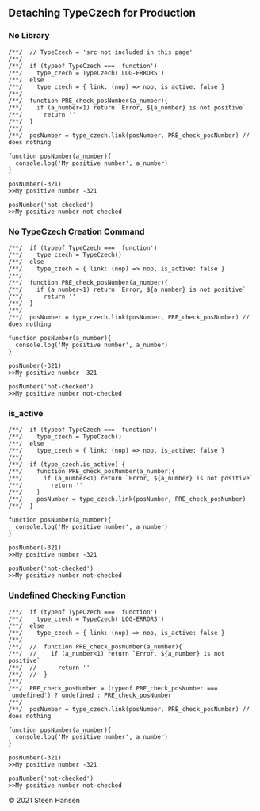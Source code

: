 



## Detaching TypeCzech for Production


### No Library

    /**/  // TypeCzech = 'src not included in this page'
    /**/
    /**/  if (typeof TypeCzech === 'function')
    /**/    type_czech = TypeCzech('LOG-ERRORS')
    /**/  else
    /**/    type_czech = { link: (nop) => nop, is_active: false }
    /**/  
    /**/  function PRE_check_posNumber(a_number){
    /**/    if (a_number<1) return `Error, ${a_number} is not positive`
    /**/      return ''
    /**/  }
    /**/  
    /**/  posNumber = type_czech.link(posNumber, PRE_check_posNumber) // does nothing

    function posNumber(a_number){
      console.log('My positive number', a_number)
    }

    posNumber(-321)           
    >>My positive number -321
    
    posNumber('not-checked')
    >>My positive number not-checked

### No TypeCzech Creation Command 

    /**/  if (typeof TypeCzech === 'function') 
    /**/    type_czech = TypeCzech()
    /**/  else
    /**/    type_czech = { link: (nop) => nop, is_active: false }
    /**/  
    /**/  function PRE_check_posNumber(a_number){
    /**/    if (a_number<1) return `Error, ${a_number} is not positive`
    /**/      return ''
    /**/  }
    /**/  
    /**/  posNumber = type_czech.link(posNumber, PRE_check_posNumber) // does nothing

    function posNumber(a_number){
      console.log('My positive number', a_number)
    }

    posNumber(-321)
    >>My positive number -321

    posNumber('not-checked')
    >>My positive number not-checked




### is_active

    /**/  if (typeof TypeCzech === 'function') 
    /**/    type_czech = TypeCzech()
    /**/  else
    /**/    type_czech = { link: (nop) => nop, is_active: false }
    /**/  
    /**/  if (type_czech.is_active) {
    /**/    function PRE_check_posNumber(a_number){
    /**/      if (a_number<1) return `Error, ${a_number} is not positive`
    /**/        return ''
    /**/    }
    /**/    posNumber = type_czech.link(posNumber, PRE_check_posNumber) 
    /**/  }

    function posNumber(a_number){
      console.log('My positive number', a_number)
    }

    posNumber(-321)
    >>My positive number -321

    posNumber('not-checked')
    >>My positive number not-checked





### Undefined Checking Function 



    /**/  if (typeof TypeCzech === 'function') 
    /**/    type_czech = TypeCzech('LOG-ERRORS')
    /**/  else
    /**/    type_czech = { link: (nop) => nop, is_active: false }
    /**/  
    /**/  //  function PRE_check_posNumber(a_number){
    /**/  //    if (a_number<1) return `Error, ${a_number} is not positive`
    /**/  //      return ''
    /**/  //  }
    /**/  
    /**/  PRE_check_posNumber = (typeof PRE_check_posNumber === 'undefined') ? undefined : PRE_check_posNumber
    /**/  
    /**/  posNumber = type_czech.link(posNumber, PRE_check_posNumber) // does nothing

    function posNumber(a_number){
      console.log('My positive number', a_number)
    }

    posNumber(-321)
    >>My positive number -321

    posNumber('not-checked')
    >>My positive number not-checked


&copy; 2021 Steen Hansen


